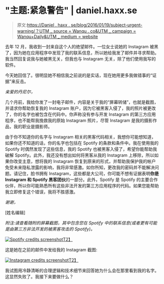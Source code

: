 # "主题:紧急警告" | daniel.haxx.se

> 原文:[https://Daniel . haxx . se/blog/2016/01/19/subject-urgent-warning/？UTM _ source = Wanqu . co&UTM _ campaign = Wanqu+Daily&UTM _ medium = website](https://daniel.haxx.se/blog/2016/01/19/subject-urgent-warning/?utm_source=wanqu.co&utm_campaign=Wanqu+Daily&utm_medium=website)



去年 12 月，我收到一封来自这个人的绝望邮件。一位女士说她的 Instagram 被黑了，因为她在应用程序中发现了我的联系信息，所以她给我发了邮件并寻求帮助。我当然回复说我与她被黑无关，但我也与 Instagram 无关，除了他们使用我写的软件。

今天她回信了。很明显她不相信我之前说的是实话，现在她用更多我做错事的“证据”来反击。

*亲爱的丹尼尔，*

几个月前，我给你发了一封电子邮件，内容是关于我的“屏幕转储”，也就是截图，并请求你帮助恢复我的 Instagram 账户，因为它被黑客入侵了，我的照片被更改了，你的名字也被包含在代码中。你声称没有参与开发 Instagram 的第三方应用程序，也不能帮我挽救我的原始 Instagram 照片，尽管 Instagram 是我的摄影作品，我的职业是摄影师。

由于你不知道你的名字与 Instagram 相关的黑客代码相关，我想你可能想知道，如果你还不知道的话，你的名字也包括在 Spotify 的条款和条件中。我在使用我的 Spotify 时偶然发现了这些信息，我的 Spotify 也被黑客入侵了，希望你能帮助我破解 Spotify。此外，我还没有想出如何将黑客从我的 Instagram 上移除，所以如果你改变主意，想将我的 Instagram 恢复到原来的形式，并帮助我保护我的帐户免受未来隐私泄露的影响，我将非常感激。如你所知，更改我的密码并不能解决问题。请记住，脸书拥有 Instagram，这些都是大公司，你可能不想有证据表明**你是 Instagram 和 Spotify 黑客团伙**的一部分。此外，Spotify 是 Spotify 的主要合作伙伴，所以你可能熟悉所有这些非法开发的第三方应用程序的代码。如果您能帮助我立即修复这个错误，我将不胜感激。

*谢谢，*

[姓名编辑]

*附注:请查看随附的屏幕截图，其中包含您在 Spotify 中的联系信息(或者更有可能是由第三方非法开发的被黑客攻击的 Spotify)。*

[![Spotify credits screenshot](../Images/751140ef778c03668c2c110cd8542ab0.png)T2】](http://daniel.haxx.se/blog/wp-content/uploads/2016/01/IMG_7393.png)

这是她在之前的邮件中发给我的 Instagram 截图:

[![Instagram credits screenshot](../Images/3c9477cc07d161c399059aa01fa7f599.png)T2】](http://daniel.haxx.se/blog/wp-content/uploads/2016/01/IMG_2156.jpg)

我试图用冷静清晰的合理逻辑和技术细节来回答她为什么会在那里看到我的名字。这显然失败了。我接下来要做什么？

